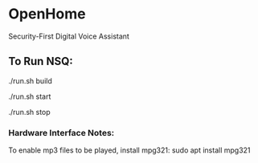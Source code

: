 # OpenHome
Security-First Digital Voice Assistant

## To Run NSQ:
./run.sh build

./run.sh start

./run.sh stop

### Hardware Interface Notes:
To enable mp3 files to be played, install mpg321:
sudo apt install mpg321